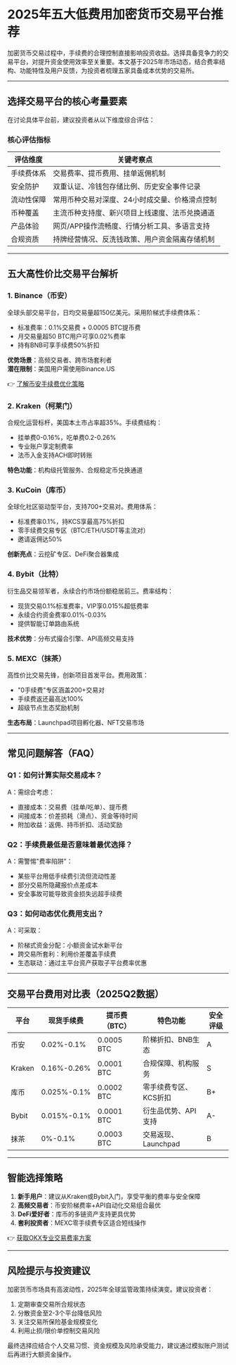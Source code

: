 # 2025年五大低费用加密货币交易平台推荐

加密货币交易过程中，手续费的合理控制直接影响投资收益。选择具备竞争力的交易平台，对提升资金使用效率至关重要。本文基于2025年市场动态，结合费率结构、功能特性及用户反馈，为投资者梳理五家具备成本优势的交易所。

---

## 选择交易平台的核心考量要素

在讨论具体平台前，建议投资者从以下维度综合评估：

### 核心评估指标

| 评估维度       | 关键考察点                                                                 |
|----------------|--------------------------------------------------------------------------|
| 手续费体系     | 交易费率、提币费用、挂单返佣机制                                         |
| 安全防护       | 双重认证、冷钱包存储比例、历史安全事件记录                               |
| 流动性保障     | 常用币种交易对深度、24小时成交量、价格滑点控制                           |
| 币种覆盖       | 主流币种支持度、新兴项目上线速度、法币兑换通道                           |
| 产品体验       | 网页/APP操作流畅度、行情分析工具、多语言支持                             |
| 合规资质       | 持牌经营情况、反洗钱政策、用户资金隔离存储机制                           |

---

## 五大高性价比交易平台解析

### 1. Binance（币安）
全球头部交易平台，日均交易量超150亿美元。采用阶梯式手续费体系：
- 标准费率：0.1%交易费 + 0.0005 BTC提币费
- 月交易量超50 BTC用户可享0.02%费率
- 持有BNB可享手续费50%折扣

**优势场景**：高频交易者、跨市场套利者  
**潜在限制**：美国用户需使用Binance.US

👉 [了解币安手续费优化策略](https://bit.ly/okx_welcome)

### 2. Kraken（柯莱门）
合规化运营标杆，美国本土市占率超35%。手续费结构：
- 挂单费0-0.16%，吃单费0.2-0.26%
- 专业账户享定制费率
- 法币入金支持ACH即时转账

**特色功能**：机构级托管服务、合规稳定币兑换通道

### 3. KuCoin（库币）
全球化社区驱动型平台，支持700+交易对。费用体系：
- 标准费率0.1%，持KCS享最高75%折扣
- 零手续费交易专区（BTC/ETH/USDT等主流对）
- 邀请返佣达50%

**创新亮点**：云挖矿专区、DeFi聚合器集成

### 4. Bybit（比特）
衍生品交易领军者，永续合约市场份额稳居前三。费率结构：
- 现货交易0.1%标准费率，VIP享0.015%超低费率
- 永续合约资金费率0.01%-0.03%
- 提供智能订单路由系统

**技术优势**：分布式撮合引擎、API高频交易支持

### 5. MEXC（抹茶）
高性价比交易先锋，创新项目首发平台。费用政策：
- "0手续费"专区涵盖200+交易对
- 手续费返还最高达100%
- 超级节点生态奖励机制

**生态布局**：Launchpad项目孵化器、NFT交易市场

---

## 常见问题解答（FAQ）

### Q1：如何计算实际交易成本？
A：需综合考虑：
- 直接成本：交易费（挂单/吃单）、提币费
- 间接成本：价差损耗（滑点）、资金等待时间
- 附加收益：返佣、持币折扣、活动奖励

### Q2：手续费最低是否意味着最优选择？
A：需警惕"费率陷阱"：
- 某些平台用低手续费引流但流动性差
- 部分交易所隐藏报价点差成本
- 安全事故可能导致资金损失远超手续费

### Q3：如何动态优化费用支出？
A：可采取：
- 阶梯式资金分配：小额资金试水新平台
- 跨交易所套利：利用价差覆盖手续费
- 生态联动：通过主平台资产获取子平台费率优惠

---

## 交易平台费用对比表（2025Q2数据）

| 平台    | 现货手续费 | 提币费（BTC） | 特色功能                  | 安全评级 |
|---------|------------|---------------|---------------------------|----------|
| 币安    | 0.02%-0.1% | 0.0005 BTC    | 阶梯折扣、BNB生态         | A        |
| Kraken  | 0.16%-0.26%| 0.0001 BTC     | 合规保障、机构服务        | S        |
| 库币    | 0.025%-0.1%| 0.0002 BTC     | 零手续费专区、KCS折扣     | B+       |
| Bybit   | 0.015%-0.1%| 0.0001 BTC     | 衍生品优势、API支持       | A-       |
| 抹茶    | 0%-0.1%    | 0.0003 BTC     | 交易返现、Launchpad       | B        |

---

## 智能选择策略

1. **新手用户**：建议从Kraken或Bybit入门，享受平衡的费率与安全保障
2. **高频交易者**：币安阶梯费率+API自动化交易组合最优
3. **DeFi爱好者**：库币的多链资产支持更具优势
4. **套利投资者**：MEXC零手续费专区适合短线操作

👉 [获取OKX专业交易费率方案](https://bit.ly/okx_welcome)

---

## 风险提示与投资建议

加密货币市场具有高波动性，2025年全球监管政策持续演变。建议投资者：
1. 定期审查交易所合规状态
2. 分散资金至2-3个平台降低风险
3. 关注交易所保险基金规模变化
4. 利用止损/限价单控制交易风险

最终选择应结合个人交易习惯、资金规模及风险承受能力，建议通过模拟账户测试后再进行大额资金操作。